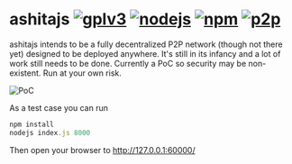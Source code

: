 ashitajs [![gplv3](https://img.shields.io/badge/license-GPLv3-red.svg)](LICENSE)
[![nodejs](https://img.shields.io/badge/nodejs-v9.2.0-blue.svg)](README.md)
[![npm](https://img.shields.io/badge/npm-v5.5.1-blue.svg)](README.md)
[![p2p](https://img.shields.io/badge/using-p2p-green.svg)](README.md)
================================

ashitajs intends to be a fully decentralized P2P network (though not there yet) designed to be deployed anywhere. It's still in its infancy and a lot of work still needs to be done. Currently a PoC so security may be non-existent. Run at your own risk.

![PoC](https://i.imgur.com/UCh35u5.png)

As a test case you can run
```javascript
npm install
nodejs index.js 8000
```

Then open your browser to http://127.0.0.1:60000/ 
